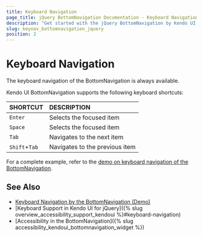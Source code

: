 ```yaml
---
title: Keyboard Navigation
page_title: jQuery BottomNavigation Documentation - Keyboard Navigation
description: "Get started with the jQuery BottomNavigation by Kendo UI and learn about the accessibility support it provides through its keyboard navigation functionality."
slug: keynav_bottomnavigation_jquery
position: 2
---
```


# Keyboard Navigation

The keyboard navigation of the BottomNavigation is always available.

Kendo UI BottomNavigation supports the following keyboard shortcuts:

| SHORTCUT						| DESCRIPTION				                                                        |
|:---                 |:---                                                                                |
| `Enter`             | Selects the focused item|
| `Space`             | Selects the focused item|
| `Tab`               | Navigates to the next item|
| `Shift`+`Tab`    | Navigates to the previous item|

For a complete example, refer to the [demo on keyboard navigation of the BottomNavigation](https://demos.telerik.com/kendo-ui/bottomnavigation/keyboard-navigation).

## See Also

* [Keyboard Navigation by the BottomNavigation (Demo)](https://demos.telerik.com/kendo-ui/bottomnavigation/keyboard-navigation)
* [Keyboard Support in Kendo UI for jQuery]({% slug overview_accessibility_support_kendoui %}#keyboard-navigation)
* [Accessibility in the BottomNavigation]({% slug accessibility_kendoui_bottomnavigation_widget %})
